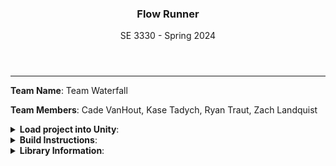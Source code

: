 <header>
  <h3>Flow Runner</h3>
  <p class="tagline">SE 3330 - Spring 2024</p>
</header>
<hr>

**Team Name**: Team Waterfall

**Team Members**: Cade VanHout, Kase Tadych, Ryan Traut, Zach Landquist

<details><summary><b>Load project into Unity</b>:</summary>

1. Clone this repo
2. Download [Unity LTS Release 2022.3.19f1](https://unity.com/releases/editor/qa/lts-releases?version=2022.3#:~:text=Released%3A%20January%2031%2C%202024)
3. Download [Unity Hub](https://unity.com/download)
4. Provison a Student License using [this form](https://unity.com/products/unity-student)
5. Open Unity Hub
6. Add license received from email (Unity Technologies <accounts@unity3d.com>)
7. Click dropdown arrow next to 'Add'

![Unity Hub Buttons](https://i.imgur.com/7uHeAIS.png)

8. Click 'Add project from disk'
9. Locate 'Flow Runner' folder inside root of this repo on your local device. Unity will then open the project and setup required files, this takes some time.
10. In the project tree, open 'Scenes' and then 'Title Screen'

![Project Tree](https://i.imgur.com/wDERqbS.png)

11. Double click on 'Title Screen' scene

![Title Screen Scene](https://i.imgur.com/AgP67lG.png)

12. Click play button at top of screen

![Play Button](https://i.imgur.com/oNYSdn8.png)

13. Play the game
</details>

<details><summary><b>Build Instructions</b>:</summary>

1. Go to File > Build Settings

![Build Settings](https://imgur.com/mQCvK5N)

2. Make sure all 3 Scences are added. If not, click the Add Open Scenes button and add them.

![Add Scenes](https://imgur.com/1jPrXXH)

3. Click Build at the bottom and selcet a location for the build to go. (This should be a folder for the game)

![Build](https://imgur.com/KppY3AZ)
</details>


<details><summary><b>Library Information</b>:</summary>
Unity LTS Release 2022.3.19f1
</details>
